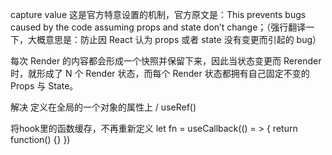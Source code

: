 
capture value
这是官方特意设置的机制，官方原文是：This prevents bugs caused by the code assuming props and state don’t change；（强行翻译一下，大概意思是：防止因 React 认为 props 或者 state 没有变更而引起的 bug）

每次 Render 的内容都会形成一个快照并保留下来，因此当状态变更而 Rerender 时，就形成了 N 个 Render 状态，而每个 Render 状态都拥有自己固定不变的 Props 与 State。

解决 
定义在全局的一个对象的属性上 / useRef()


将hook里的函数缓存，不再重新定义  let fn = useCallback(() = > {
                        return function() {}
                    }) 